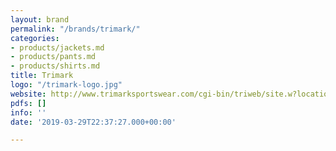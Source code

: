 ```yaml
---
layout: brand
permalink: "/brands/trimark/"
categories:
- products/jackets.md
- products/pants.md
- products/shirts.md
title: Trimark
logo: "/trimark-logo.jpg"
website: http://www.trimarksportswear.com/cgi-bin/triweb/site.w?location=site-home.w&action=catalog&sponsor=000100&popup=true
pdfs: []
info: ''
date: '2019-03-29T22:37:27.000+00:00'

---
```


